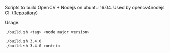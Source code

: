 Scripts to build OpenCV + Nodejs on ubuntu 16.04. Used by opencv4nodejs CI. ([Repository](https://hub.docker.com/r/justadudewhohacks/opencv4nodejs-ci/tags/))

Usage:
``` bash
./build.sh <tag> <node major version>
```

``` bash
./build.sh 3.4.0
./build.sh 3.4.0-contrib
```

